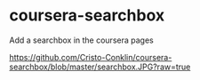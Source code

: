 # coursera-searchbox
Add a searchbox in the coursera pages

https://github.com/Cristo-Conklin/coursera-searchbox/blob/master/searchbox.JPG?raw=true

